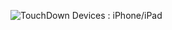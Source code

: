![TouchDown](https://user-images.githubusercontent.com/24587959/165284606-747779e5-12a2-4b23-b8cc-b246befd0957.gif)
Devices : iPhone/iPad
